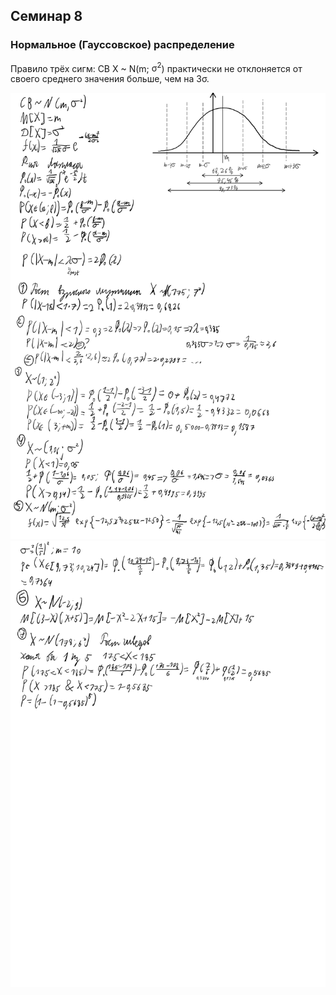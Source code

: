 ## Семинар 8

### Нормальное (Гауссовское) распределение

Правило трёх сигм: СВ X ~ N(m; <a>&sigma;<sup>2</sup></a>) практически не отклоняется от своего среднего значения больше, чем на 3<a>&sigma;</a>.

<img src=source-figures/sem8-1.png>
<img src=source-figures/sem8-2.png>
